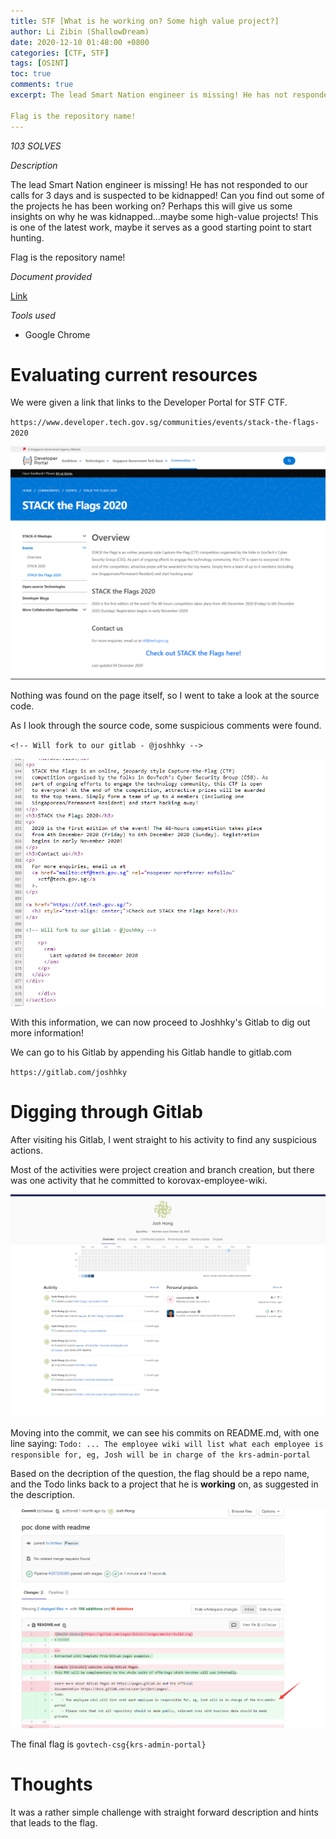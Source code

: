 ```yaml
---
title: STF [What is he working on? Some high value project?]
author: Li Zibin (ShallowDream)
date: 2020-12-10 01:48:00 +0800
categories: [CTF, STF]
tags: [OSINT]
toc: true
comments: true
excerpt: The lead Smart Nation engineer is missing! He has not responded to our calls for 3 days and is suspected to be kidnapped! Can you find out some of the projects he has been working on? Perhaps this will give us some insights on why he was kidnapped…maybe some high-value projects! This is one of the latest work, maybe it serves as a good starting point to start hunting.

Flag is the repository name!
---
```


*103 SOLVES*

*Description*

The lead Smart Nation engineer is missing! He has not responded to our calls for 3 days and is suspected to be kidnapped! Can you find out some of the projects he has been working on? Perhaps this will give us some insights on why he was kidnapped…maybe some high-value projects! This is one of the latest work, maybe it serves as a good starting point to start hunting.

Flag is the repository name!

*Document provided*

[Link](https://www.developer.tech.gov.sg/communities/events/stack-the-flags-2020)

*Tools used*

- Google Chrome

<!--more-->

# Evaluating current resources

We were given a link that links to the Developer Portal for STF CTF.

`https://www.developer.tech.gov.sg/communities/events/stack-the-flags-2020`

![upload-image](/assets/img/blog/STF-What-is-he-working-on/1.png)

Nothing was found on the page itself, so I went to take a look at the source code.

As I look through the source code, some suspicious comments were found.

`<!-- Will fork to our gitlab - @joshhky -->`

![upload-image](/assets/img/blog/STF-What-is-he-working-on/2.png)

With this information, we can now proceed to Joshhky's Gitlab to dig out more information!

We can go to his Gitlab by appending his Gitlab handle to gitlab.com

`https://gitlab.com/joshhky`


# Digging through Gitlab

After visiting his Gitlab, I went straight to his activity to find any suspicious actions.

Most of the activities were project creation and branch creation, but there was one activity that he committed to korovax-employee-wiki.

![upload-image](/assets/img/blog/STF-What-is-he-working-on/3.png)

Moving into the commit, we can see his commits on README.md, with one line saying: `Todo: ... The employee wiki will list what each employee is responsible for, eg, Josh will be in charge of the krs-admin-portal`

Based on the decription of the question, the flag should be a repo name, and the Todo links back to a project that he is **working** on, as suggested in the description.


![upload-image](/assets/img/blog/STF-What-is-he-working-on/4.png)

The final flag is `govtech-csg{krs-admin-portal}`

# Thoughts

It was a rather simple challenge with straight forward description and hints that leads to the flag.